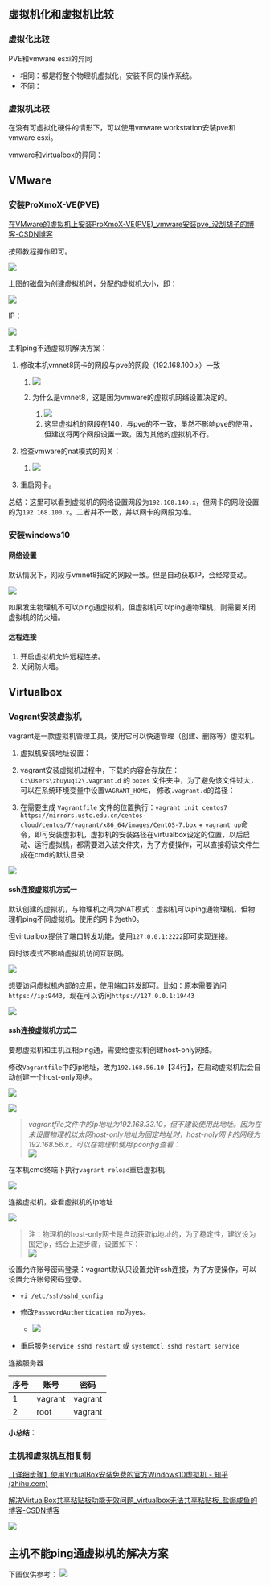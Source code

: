 ## 虚拟机化和虚拟机比较

### 虚拟化比较

PVE和vmware esxi的异同

- 相同：都是将整个物理机虚拟化，安装不同的操作系统。
- 不同：

### 虚拟机比较

在没有可虚拟化硬件的情形下，可以使用vmware workstation安装pve和vmware esxi。

vmware和virtualbox的异同：

## VMware

### 安装ProXmoX-VE(PVE)

[在VMware的虚拟机上安装ProXmoX-VE(PVE)_vmware安装pve_没刮胡子的博客-CSDN博客](https://blog.csdn.net/somken/article/details/113735401?ydreferer=aHR0cHM6Ly9jbi5iaW5nLmNvbS8=)

按照教程操作即可。

![](attachments/2023-06-25.png)

上图的磁盘为创建虚拟机时，分配的虚拟机大小，即：

![](attachments/2023-06-25-1.png)

IP：

![](attachments/2023-06-25-2.png)

主机ping不通虚拟机解决方案：

1. 修改本机vmnet8网卡的网段与pve的网段（192.168.100.x）一致

   1. ![](attachments/2023-06-25-3.png)
   2. 为什么是vmnet8，这是因为vmware的虚拟机网络设置决定的。

      1. ![](attachments/2023-06-25-4.png)
      2. 这里虚拟机的网段在140，与pve的不一致，虽然不影响pve的使用，但建议将两个网段设置一致，因为其他的虚拟机不行。


2. 检查vmware的nat模式的网关：

   1. ![](attachments/2023-07-30.png)

3. 重启网卡。

总结：这里可以看到虚拟机的网络设置网段为`192.168.140.x`，但网卡的网段设置的为`192.168.100.x`。二者并不一致，并以网卡的网段为准。

### 安装windows10

#### 网络设置

默认情况下，网段与vmnet8指定的网段一致。但是自动获取IP，会经常变动。

![](attachments/2023-07-08.png)

如果发生物理机不可以ping通虚拟机，但虚拟机可以ping通物理机，则需要关闭虚拟机的防火墙。

#### 远程连接

1. 开启虚拟机允许远程连接。
2. 关闭防火墙。

## Virtualbox

### Vagrant安装虚拟机

vagrant是一款虚拟机管理工具，使用它可以快速管理（创建、删除等）虚拟机。

1. 虚拟机安装地址设置：

2. vagrant安装虚拟机过程中，下载的内容会存放在：`C:\Users\zhuyuqi2\.vagrant.d` 的 `boxes` 文件夹中，为了避免该文件过大，可以在系统环境变量中设置`VAGRANT_HOME`， 修改`.vagrant.d`的路径：

3. 在需要生成 `Vagrantfile` 文件的位置执行：`vagrant init centos7 https://mirrors.ustc.edu.cn/centos-cloud/centos/7/vagrant/x86_64/images/CentOS-7.box` + `vagrant up`命令，即可安装虚拟机，虚拟机的安装路径在virtualbox设定的位置，以后启动、运行虚拟机，都需要进入该文件夹，为了方便操作，可以直接将该文件生成在cmd的默认目录：

![](attachments/2023-05-21-2.png)

#### ssh连接虚拟机方式一

默认创建的虚拟机，与物理机之间为NAT模式：虚拟机可以ping通物理机，但物理机ping不同虚拟机。使用的网卡为eth0。

但virtualbox提供了端口转发功能，使用`127.0.0.1:2222`即可实现连接。

同时该模式不影响虚拟机访问互联网。

![](attachments/2023-08-11.png)

想要访问虚拟机内部的应用，使用端口转发即可。比如：原本需要访问`https://ip:9443`，现在可以访问`https://127.0.0.1:19443`

![](attachments/2023-08-11-3.png)

#### ssh连接虚拟机方式二

要想虚拟机和主机互相ping通，需要给虚拟机创建host-only网络。

修改`Vagrantfile`中的ip地址，改为`192.168.56.10`【34行】，在启动虚拟机后会自动创建一个host-only网络。

![](https://cdn.nlark.com/yuque/0/2022/png/1604140/1659017524913-55f5589d-4f88-4746-aa4e-e00c74ffc7d8.png)

![](attachments/2023-08-11-1.png)

> *vagrantfile文件中的ip地址为192.168.33.10，但不建议使用此地址。因为在未设置物理机以太网host-only地址为固定地址时，host-noly网卡的网段为192.168.56.x，可以在物理机使用ipconfig查看：*  
![](attachments/2023-08-11-2.png)

在本机cmd终端下执行`vagrant reload`重启虚拟机

![](https://cdn.nlark.com/yuque/0/2022/png/1604140/1659017727328-1db4e07c-f275-46ac-b3fd-51a698256496.png)

连接虚拟机，查看虚拟机的ip地址

![](https://cdn.nlark.com/yuque/0/2022/png/1604140/1659017816117-bfb71424-6207-439a-9c2f-a456072e0463.png)

> 注：物理机的host-only网卡是自动获取ip地址的，为了稳定性，建议设为固定ip，结合上述步骤，设置如下：  
![](attachments/2023-08-05.png)

设置允许账号密码登录：vagrant默认只设置允许ssh连接，为了方便操作，可以设置允许账号密码登录。

- `vi /etc/ssh/sshd_config`
- 修改`PasswordAuthentication no`为yes。

  - ![](https://cdn.nlark.com/yuque/0/2022/png/1604140/1666755249804-a0666161-fbfd-49a8-8250-3f3ecdbb4a72.png)

- 重启服务`service sshd restart` 或 `systemctl sshd restart service`

连接服务器：

| 序号 | 账号    | 密码    |
| ---- | ------- | ------- |
| 1    | vagrant | vagrant |
| 2    | root    | vagrant |

**小总结：**

### 主机和虚拟机互相复制

[【详细步骤】使用VirtualBox安装免费的官方Windows10虚拟机 - 知乎 (zhihu.com)](https://zhuanlan.zhihu.com/p/184204996)

[解决VirtualBox共享粘贴板功能无效问题_virtualbox无法共享粘贴板_盐焗咸鱼的博客-CSDN博客](https://blog.csdn.net/qq_33215865/article/details/88916461)

![](attachments/2023-05-29.png)

## 主机不能ping通虚拟机的解决方案

下图仅供参考： 
![](attachments/2023-06-01.png)

### 